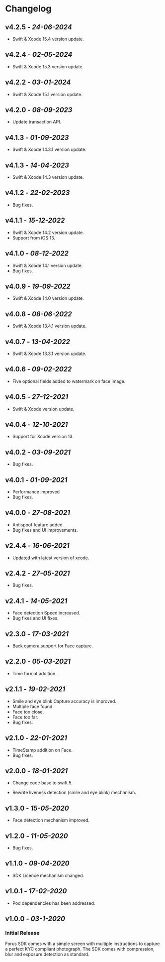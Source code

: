 
# Changelog
## **v4.2.5** - *24-06-2024*
- Swift & Xcode 15.4 version update.
  
## **v4.2.4** - *02-05-2024*
- Swift & Xcode 15.3 version update.
  
## **v4.2.2** - *03-01-2024*
- Swift & Xcode 15.1 version update.

## **v4.2.0** - *08-09-2023*
- Update transaction API.

## **v4.1.3** - *01-09-2023*
- Swift & Xcode 14.3.1 version update.

## **v4.1.3** - *14-04-2023*
- Swift & Xcode 14.3 version update.

## **v4.1.2** - *22-02-2023*
- Bug fixes.

## **v4.1.1** - *15-12-2022*
- Swift & Xcode 14.2 version update.
- Support from iOS 13.

## **v4.1.0** - *08-12-2022*
- Swift & Xcode 14.1 version update.
- Bug fixes.

## **v4.0.9** - *19-09-2022*
- Swift & Xcode 14.0 version update.

## **v4.0.8** - *08-06-2022*
- Swift & Xcode 13.4.1 version update.

## **v4.0.7** - *13-04-2022*
- Swift & Xcode 13.3.1 version update.

## **v4.0.6** - *09-02-2022*
- Five optional fields added to watermark on face image.

## **v4.0.5** - *27-12-2021*
- Swift & Xcode version update.

## **v4.0.4** - *12-10-2021*
- Support for Xcode version 13.

## **v4.0.2** - *03-09-2021*
- Bug fixes.
 
## **v4.0.1** - *01-09-2021*
- Performance improved
- Bug fixes.

## **v4.0.0** - *27-08-2021*
 - Antispoof feature added.
 - Bug fixes and UI improvements.

## **v2.4.4** - *16-06-2021*
 - Updated with latest version of xcode.

## **v2.4.2** - *27-05-2021*
 - Bug fixes.

## **v2.4.1** - *14-05-2021*
 - Face detection Speed increased.
 - Bug fixes and UI fixes.

## **v2.3.0** - *17-03-2021*
 - Back camera support for Face capture.
 
## **v2.2.0** - *05-03-2021*
 - Time format addition.

## **v2.1.1** - *19-02-2021*

- Smile and eye blink Capture accuracy is improved.
- Multiple face found.
- Face too close.
- Face too far.
- Bug fixes.

## **v2.1.0** - *22-01-2021*

- TimeStamp addition on Face.
- Bug fixes.

## **v2.0.0** - *18-01-2021*

- Change code base to swift 5.

- Rewrite liveness detection (smile and eye blink) mechanism.

## **v1.3.0** - *15-05-2020*

- Face detection mechanism improved.

## **v1.2.0** - *11-05-2020*

- Bug fixes.

## **v1.1.0** - *09-04-2020*

- SDK Licence mechanism changed.

## **v1.0.1** - *17-02-2020*

- Pod dependencies has been addressed.

## **v1.0.0** - *03-1-2020*
### Initial Release
 
Forus SDK comes with a simple screen with multiple instructions to capture a perfect KYC compliant photograph. The SDK comes with compression, blur and exposure detection as standard.


